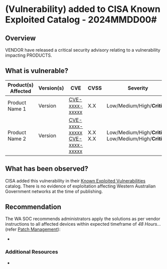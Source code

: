 # (Vulnerability) added to CISA Known Exploited Catalog - 2024MMDD00\#

## Overview

VENDOR have released a critical security advisory relating to a vulnerability impacting PRODUCTS.

## What is vulnerable?

| Product(s) Affected | Version(s) | CVE                                                                                                                                       | CVSS          | Severity                                                         |
| ------------------- | ---------- | ----------------------------------------------------------------------------------------------------------------------------------------- | ------------- | ---------------------------------------------------------------- |
| Product Name 1      | Version    | [CVE-xxxx-xxxxx](https://nvd.nist.gov/vuln/detail/CVE-xxxx-xxxxx)                                                                         | X.X           | Low/Medium/High/**Critical**                                     |
| Product Name 2      | Version    | [CVE-xxxx-xxxxx](https://nvd.nist.gov/vuln/detail/CVE-xxxx-xxxxx) </br> [CVE-xxxx-xxxxx](https://nvd.nist.gov/vuln/detail/CVE-xxxx-xxxxx) | X.X </br> X.X | Low/Medium/High/**Critical**  </br> Low/Medium/High/**Critical** |

## What has been observed?

CISA added this vulnerability in their [Known Exploited Vulnerabilities](https://www.cisa.gov/known-exploited-vulnerabilities-catalog) catalog. There is no evidence of exploitation affecting Western Australian Government networks at the time of publishing.

## Recommendation

The WA SOC recommends administrators apply the solutions as per vendor instructions to all affected devices within expected timeframe of *48 Hours...* (refer [Patch Management](../guidelines/patch-management.md)):

- <Vendor URL>

### Additional Resources

-
